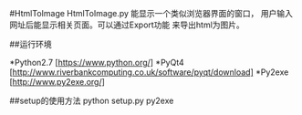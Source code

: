 #HtmlToImage
HtmlToImage.py 能显示一个类似浏览器界面的窗口，
用户输入网址后能显示相关页面。可以通过Export功能
来导出html为图片。

##运行环境

*Python2.7 [https://www.python.org/]
*PyQt4 [http://www.riverbankcomputing.co.uk/software/pyqt/download]
*Py2exe [http://www.py2exe.org/]


##setup的使用方法
    python setup.py py2exe
